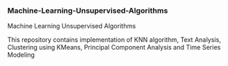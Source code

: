 ### Machine-Learning-Unsupervised-Algorithms
Machine Learning Unsupervised Algorithms

This repository contains implementation of KNN algorithm, Text Analysis, Clustering using KMeans, Principal Component Analysis and Time Series Modeling
